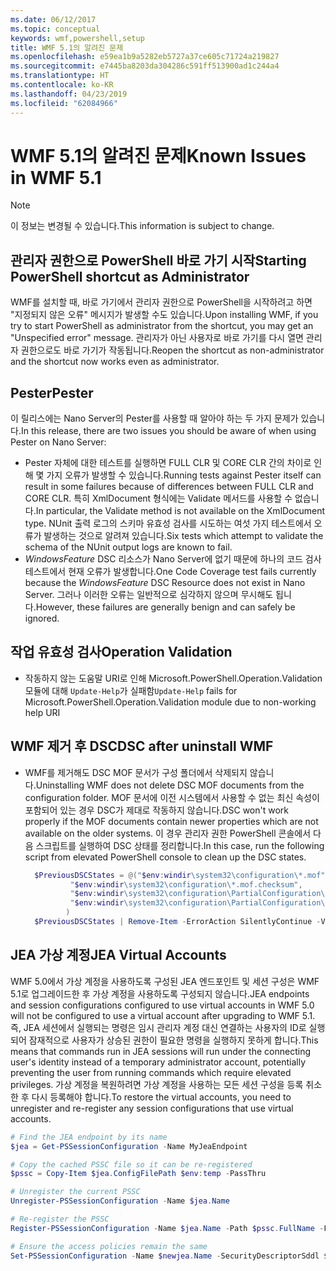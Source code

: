 ```yaml
---
ms.date: 06/12/2017
ms.topic: conceptual
keywords: wmf,powershell,setup
title: WMF 5.1의 알려진 문제
ms.openlocfilehash: e59ea1b9a5282eb5727a37ce605c71724a219827
ms.sourcegitcommit: e7445ba8203da304286c591ff513900ad1c244a4
ms.translationtype: HT
ms.contentlocale: ko-KR
ms.lasthandoff: 04/23/2019
ms.locfileid: "62084966"
---
```

# <a name="known-issues-in-wmf-51"></a><span data-ttu-id="a976d-103">WMF 5.1의 알려진 문제</span><span class="sxs-lookup"><span data-stu-id="a976d-103">Known Issues in WMF 5.1</span></span>

> [!Note]
> <span data-ttu-id="a976d-104">이 정보는 변경될 수 있습니다.</span><span class="sxs-lookup"><span data-stu-id="a976d-104">This information is subject to change.</span></span>

## <a name="starting-powershell-shortcut-as-administrator"></a><span data-ttu-id="a976d-105">관리자 권한으로 PowerShell 바로 가기 시작</span><span class="sxs-lookup"><span data-stu-id="a976d-105">Starting PowerShell shortcut as Administrator</span></span>

<span data-ttu-id="a976d-106">WMF를 설치할 때, 바로 가기에서 관리자 권한으로 PowerShell을 시작하려고 하면 "지정되지 않은 오류" 메시지가 발생할 수도 있습니다.</span><span class="sxs-lookup"><span data-stu-id="a976d-106">Upon installing WMF, if you try to start PowerShell as administrator from the shortcut, you may get an "Unspecified error" message.</span></span>
<span data-ttu-id="a976d-107">관리자가 아닌 사용자로 바로 가기를 다시 열면 관리자 권한으로도 바로 가기가 작동됩니다.</span><span class="sxs-lookup"><span data-stu-id="a976d-107">Reopen the shortcut as non-administrator and the shortcut now works even as administrator.</span></span>

## <a name="pester"></a><span data-ttu-id="a976d-108">Pester</span><span class="sxs-lookup"><span data-stu-id="a976d-108">Pester</span></span>

<span data-ttu-id="a976d-109">이 릴리스에는 Nano Server의 Pester를 사용할 때 알아야 하는 두 가지 문제가 있습니다.</span><span class="sxs-lookup"><span data-stu-id="a976d-109">In this release, there are two issues you should be aware of when using Pester on Nano Server:</span></span>

- <span data-ttu-id="a976d-110">Pester 자체에 대한 테스트를 실행하면 FULL CLR 및 CORE CLR 간의 차이로 인해 몇 가지 오류가 발생할 수 있습니다.</span><span class="sxs-lookup"><span data-stu-id="a976d-110">Running tests against Pester itself can result in some failures because of differences between FULL CLR and CORE CLR.</span></span> <span data-ttu-id="a976d-111">특히 XmlDocument 형식에는 Validate 메서드를 사용할 수 없습니다.</span><span class="sxs-lookup"><span data-stu-id="a976d-111">In particular, the Validate method is not available on the XmlDocument type.</span></span> <span data-ttu-id="a976d-112">NUnit 출력 로그의 스키마 유효성 검사를 시도하는 여섯 가지 테스트에서 오류가 발생하는 것으로 알려져 있습니다.</span><span class="sxs-lookup"><span data-stu-id="a976d-112">Six tests which attempt to validate the schema of the NUnit output logs are known to fail.</span></span>
- <span data-ttu-id="a976d-113">*WindowsFeature* DSC 리소스가 Nano Server에 없기 때문에 하나의 코드 검사 테스트에서 현재 오류가 발생합니다.</span><span class="sxs-lookup"><span data-stu-id="a976d-113">One Code Coverage test fails currently because the *WindowsFeature* DSC Resource does not exist in Nano Server.</span></span> <span data-ttu-id="a976d-114">그러나 이러한 오류는 일반적으로 심각하지 않으며 무시해도 됩니다.</span><span class="sxs-lookup"><span data-stu-id="a976d-114">However, these failures are generally benign and can safely be ignored.</span></span>

## <a name="operation-validation"></a><span data-ttu-id="a976d-115">작업 유효성 검사</span><span class="sxs-lookup"><span data-stu-id="a976d-115">Operation Validation</span></span>

- <span data-ttu-id="a976d-116">작동하지 않는 도움말 URI로 인해 Microsoft.PowerShell.Operation.Validation 모듈에 대해 `Update-Help`가 실패함</span><span class="sxs-lookup"><span data-stu-id="a976d-116">`Update-Help` fails for Microsoft.PowerShell.Operation.Validation module due to non-working help URI</span></span>

## <a name="dsc-after-uninstall-wmf"></a><span data-ttu-id="a976d-117">WMF 제거 후 DSC</span><span class="sxs-lookup"><span data-stu-id="a976d-117">DSC after uninstall WMF</span></span>

- <span data-ttu-id="a976d-118">WMF를 제거해도 DSC MOF 문서가 구성 폴더에서 삭제되지 않습니다.</span><span class="sxs-lookup"><span data-stu-id="a976d-118">Uninstalling WMF does not delete DSC MOF documents from the configuration folder.</span></span> <span data-ttu-id="a976d-119">MOF 문서에 이전 시스템에서 사용할 수 없는 최신 속성이 포함되어 있는 경우 DSC가 제대로 작동하지 않습니다.</span><span class="sxs-lookup"><span data-stu-id="a976d-119">DSC won't work properly if the MOF documents contain newer properties which are not available on the older systems.</span></span> <span data-ttu-id="a976d-120">이 경우 관리자 권한 PowerShell 콘솔에서 다음 스크립트를 실행하여 DSC 상태를 정리합니다.</span><span class="sxs-lookup"><span data-stu-id="a976d-120">In this case, run the following script from elevated PowerShell console to clean up the DSC states.</span></span>

  ```powershell
    $PreviousDSCStates = @("$env:windir\system32\configuration\*.mof",
            "$env:windir\system32\configuration\*.mof.checksum",
            "$env:windir\system32\configuration\PartialConfiguration\*.mof",
            "$env:windir\system32\configuration\PartialConfiguration\*.mof.checksum"
           )
    $PreviousDSCStates | Remove-Item -ErrorAction SilentlyContinue -Verbose
  ```

## <a name="jea-virtual-accounts"></a><span data-ttu-id="a976d-121">JEA 가상 계정</span><span class="sxs-lookup"><span data-stu-id="a976d-121">JEA Virtual Accounts</span></span>

<span data-ttu-id="a976d-122">WMF 5.0에서 가상 계정을 사용하도록 구성된 JEA 엔드포인트 및 세션 구성은 WMF 5.1로 업그레이드한 후 가상 계정을 사용하도록 구성되지 않습니다.</span><span class="sxs-lookup"><span data-stu-id="a976d-122">JEA endpoints and session configurations configured to use virtual accounts in WMF 5.0 will not be configured to use a virtual account after upgrading to WMF 5.1.</span></span>
<span data-ttu-id="a976d-123">즉, JEA 세션에서 실행되는 명령은 임시 관리자 계정 대신 연결하는 사용자의 ID로 실행되어 잠재적으로 사용자가 상승된 권한이 필요한 명령을 실행하지 못하게 합니다.</span><span class="sxs-lookup"><span data-stu-id="a976d-123">This means that commands run in JEA sessions will run under the connecting user's identity instead of a temporary administrator account, potentially preventing the user from running commands which require elevated privileges.</span></span>
<span data-ttu-id="a976d-124">가상 계정을 복원하려면 가상 계정을 사용하는 모든 세션 구성을 등록 취소한 후 다시 등록해야 합니다.</span><span class="sxs-lookup"><span data-stu-id="a976d-124">To restore the virtual accounts, you need to unregister and re-register any session configurations that use virtual accounts.</span></span>

```powershell
# Find the JEA endpoint by its name
$jea = Get-PSSessionConfiguration -Name MyJeaEndpoint

# Copy the cached PSSC file so it can be re-registered
$pssc = Copy-Item $jea.ConfigFilePath $env:temp -PassThru

# Unregister the current PSSC
Unregister-PSSessionConfiguration -Name $jea.Name

# Re-register the PSSC
Register-PSSessionConfiguration -Name $jea.Name -Path $pssc.FullName -Force

# Ensure the access policies remain the same
Set-PSSessionConfiguration -Name $newjea.Name -SecurityDescriptorSddl $jea.SecurityDescriptorSddl
```